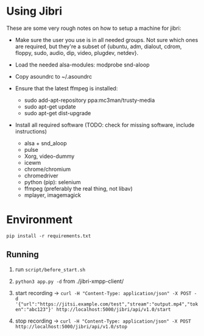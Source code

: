 # Using Jibri
These are some very rough notes on how to setup a machine for jibri:

* Make sure the user you use is in all needed groups. Not sure which ones are required, but they're a subset of {ubuntu, adm, dialout, cdrom, floppy, sudo, audio, dip, video, plugdev, netdev}. 
* Load the needed alsa-modules:
    modprobe snd-aloop 
* Copy asoundrc to ~/.asoundrc
* Ensure that the latest ffmpeg is installed:
  - sudo add-apt-repository ppa:mc3man/trusty-media
  - sudo apt-get update
  - sudo apt-get dist-upgrade

* Install all required software (TODO: check for missing software, include instructions)
  - alsa + snd_aloop
  - pulse
  - Xorg, video-dummy
  - icewm
  - chrome/chromium
  - chromedriver
  - python (pip): selenium
  - ffmpeg (preferably the real thing, not libav)
  - mplayer, imagemagick
  

# Environment

```pip install -r requirements.txt```


## Running

1. run ```script/before_start.sh```

2. ```python3 app.py -d``` from ./jibri-xmpp-client/

3. start recording -> ```curl -H "Content-Type: application/json" -X POST -d '{"url":"https://jitsi.example.com/test","stream":"output.mp4","token":"abc123"}' http://localhost:5000/jibri/api/v1.0/start```

4. stop recording -> ```curl -H "Content-Type: application/json" -X POST http://localhost:5000/jibri/api/v1.0/stop```
